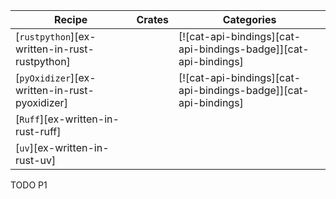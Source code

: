 | Recipe | Crates | Categories |
|--------|--------|------------|
| [`rustpython`][ex-written-in-rust-rustpython] |  | [![cat-api-bindings][cat-api-bindings-badge]][cat-api-bindings]  |
| [`pyOxidizer`][ex-written-in-rust-pyoxidizer] |  | [![cat-api-bindings][cat-api-bindings-badge]][cat-api-bindings]  |
| [`Ruff`][ex-written-in-rust-ruff] |  |  |
| [`uv`][ex-written-in-rust-uv] |  |  |

<div class="hidden">
TODO P1
</div>
